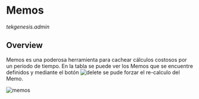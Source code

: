 # Memos

_tekgenesis.admin_

## Overview

Memos es una poderosa herramienta para cachear cálculos costosos por un periodo de tiempo.
En la tabla se puede ver los Memos que se encuentre definidos y mediante el botón ![delete](/img/delete.png) se pude forzar el re-calculo del Memo.

![memos](/img/memos.png)

